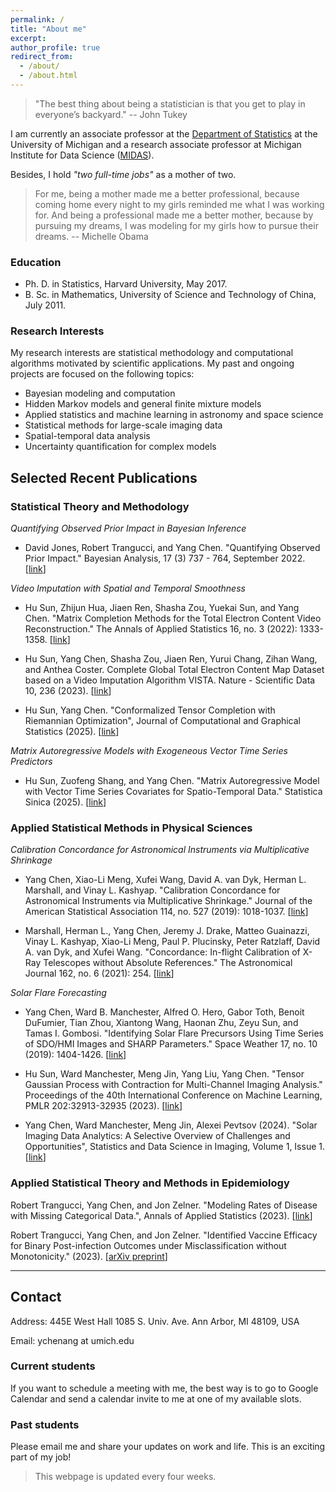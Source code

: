 ```yaml
---
permalink: /
title: "About me"
excerpt: 
author_profile: true
redirect_from: 
  - /about/
  - /about.html
---
```


> "The best thing about being a statistician is that you get to play in everyone’s backyard." -- John Tukey

I am currently an associate professor at the [Department of Statistics](https://lsa.umich.edu/stats/people/faculty/YangChen.html) at the University of Michigan 
and a research associate professor at Michigan Institute for Data Science ([MIDAS](https://midas.umich.edu/)).


Besides, I hold *"two full-time jobs"* as a mother of two.

> For me, being a mother made me a better professional, because coming home every night to my girls reminded me what I was working for. And being a professional made me a better mother, because by pursuing my dreams, I was modeling for my girls how to pursue their dreams. -- Michelle Obama


### Education

* Ph. D. in Statistics, Harvard University, May 2017.
* B. Sc. in Mathematics, University of Science and Technology of China, July 2011.


### Research Interests
  
My research interests are statistical methodology and computational algorithms motivated by scientific applications. My past and ongoing projects are focused on the following topics:

* Bayesian modeling and computation
* Hidden Markov models and general finite mixture models
* Applied statistics and machine learning in astronomy and space science
* Statistical methods for large-scale imaging data
* Spatial-temporal data analysis
* Uncertainty quantification for complex models


## Selected Recent Publications

### Statistical Theory and Methodology


*Quantifying Observed Prior Impact in Bayesian Inference*

- David Jones, Robert Trangucci, and Yang Chen. "Quantifying Observed Prior Impact." Bayesian Analysis, 17 (3) 737 - 764, September 2022. [[link](https://doi.org/10.1214/21-BA1271)]

*Video Imputation with Spatial and Temporal Smoothness*

- Hu Sun, Zhijun Hua, Jiaen Ren, Shasha Zou, Yuekai Sun, and Yang Chen. "Matrix Completion Methods for the Total Electron Content Video Reconstruction." The Annals of Applied Statistics 16, no. 3 (2022): 1333-1358. [[link](https://projecteuclid.org/journals/annals-of-applied-statistics/volume-16/issue-3/Matrix-completion-methods-for-the-total-electron-content-video-reconstruction/10.1214/21-AOAS1541.full)]

- Hu Sun, Yang Chen, Shasha Zou, Jiaen Ren, Yurui Chang, Zihan Wang, and Anthea Coster. Complete Global Total Electron Content Map Dataset based on a Video Imputation Algorithm VISTA. Nature - Scientific Data 10, 236 (2023). [[link](https://doi.org/10.1038/s41597-023-02138-7)]

- Hu Sun, Yang Chen. "Conformalized Tensor Completion with Riemannian Optimization", Journal of Computational and Graphical Statistics (2025). [[link](https://doi.org/10.1080/10618600.2025.2554671)] 

*Matrix Autoregressive Models with Exogeneous Vector Time Series Predictors*

- Hu Sun, Zuofeng Shang, and Yang Chen. "Matrix Autoregressive Model with Vector Time Series Covariates for Spatio-Temporal Data." Statistica Sinica (2025). [[link](https://arxiv.org/abs/2305.15671)]

### Applied Statistical Methods in Physical Sciences


*Calibration Concordance for Astronomical Instruments via Multiplicative Shrinkage*

- Yang Chen, Xiao-Li Meng, Xufei Wang, David A. van Dyk, Herman L. Marshall, and Vinay L. Kashyap. "Calibration Concordance for Astronomical Instruments via Multiplicative Shrinkage." Journal of the American Statistical Association 114, no. 527 (2019): 1018-1037. [[link](https://www.tandfonline.com/doi/full/10.1080/01621459.2018.1528978)]

- Marshall, Herman L., Yang Chen, Jeremy J. Drake, Matteo Guainazzi, Vinay L. Kashyap, Xiao-Li Meng, Paul P. Plucinsky, Peter Ratzlaff, David A. van Dyk, and Xufei Wang. "Concordance: In-flight Calibration of X-Ray Telescopes without Absolute References." The Astronomical Journal 162, no. 6 (2021): 254. [[link](https://iopscience.iop.org/article/10.3847/1538-3881/ac230a/meta)]

*Solar Flare Forecasting*

- Yang Chen, Ward B. Manchester, Alfred O. Hero, Gabor Toth, Benoit DuFumier, Tian Zhou, Xiantong Wang, Haonan Zhu, Zeyu Sun, and Tamas I. Gombosi. "Identifying Solar Flare Precursors Using Time Series of SDO/HMI Images and SHARP Parameters." Space Weather 17, no. 10 (2019): 1404-1426. [[link](https://agupubs.onlinelibrary.wiley.com/doi/full/10.1029/2019SW002214)]

- Hu Sun, Ward Manchester, Meng Jin, Yang Liu, Yang Chen. "Tensor Gaussian Process with Contraction for Multi-Channel Imaging Analysis." Proceedings of the 40th International Conference on Machine Learning, PMLR 202:32913-32935 (2023). [[link](https://proceedings.mlr.press/v202/sun23f.html)]

- Yang Chen, Ward Manchester, Meng Jin, Alexei Pevtsov (2024). "Solar Imaging Data Analytics: A Selective Overview of Challenges and Opportunities", Statistics and Data Science in Imaging, Volume 1, Issue 1. [[link](https://doi.org/10.1080/29979676.2024.2391688)]

### Applied Statistical Theory and Methods in Epidemiology


Robert Trangucci, Yang Chen, and Jon Zelner. "Modeling Rates of Disease with Missing Categorical Data.", Annals of Applied Statistics (2023). [[link](https://projecteuclid.org/journals/annals-of-applied-statistics/volume-17/issue-4/Modeling-racial-ethnic-differences-in-COVID-19-incidence-with-covariates/10.1214/22-AOAS1711.full)]

Robert Trangucci, Yang Chen, and Jon Zelner. "Identified Vaccine Efficacy for Binary Post-infection Outcomes under Misclassification without Monotonicity." (2023). [[arXiv preprint](https://arxiv.org/abs/2211.16502)]


---

## Contact

Address: 
445E West Hall
1085 S. Univ. Ave.
Ann Arbor, MI 48109, USA

Email: ychenang at umich.edu

### Current students

If you want to schedule a meeting with me, the best way is to go to Google Calendar and send a calendar invite to me at one of my available slots. 

### Past students

Please email me and share your updates on work and life. This is an exciting part of my job!




> This webpage is updated every four weeks. 
